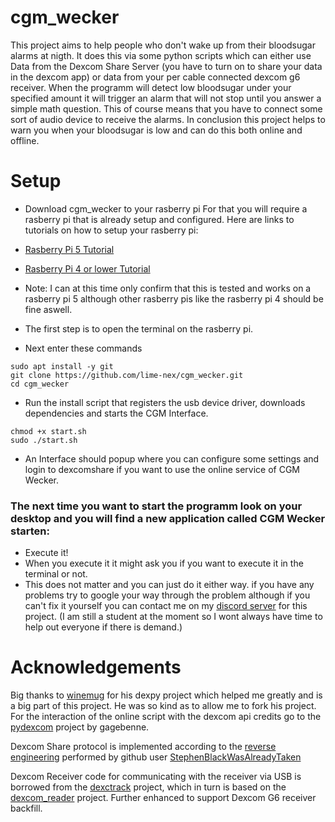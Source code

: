 # cgm_wecker
This project aims to help people who don't wake up from their bloodsugar alarms at nigth. It does this via some python scripts which can either use Data from the Dexcom Share Server (you have to turn on to share your data in the dexcom app) or data from your per cable connected dexcom g6 receiver. When the programm will detect low bloodsugar under your specified amount it will trigger an alarm that will not stop until you answer a simple math question. This of course means that you have to connect some sort of audio device to receive the alarms. In conclusion this project helps to warn you when your bloodsugar is low and can do this both online and offline.
# Setup
* Download cgm_wecker to your rasberry pi 
For that you will require a rasberry pi that is already setup and configured.
Here are links to tutorials on how to setup your rasberry pi: 
* [Rasberry Pi 5 Tutorial](https://youtu.be/ykTlNf1TXO0?si=05Z-oay19oRd1Q2M) 
* [Rasberry Pi 4 or lower Tutorial](https://youtu.be/y45hsd2AOpw?si=gC5QivFmHwykAVZ9)  
* Note: I can at this time only confirm that this is tested and works on a rasberry pi 5 although other rasberry pis like the rasberry pi 4 should be fine aswell.

* The first step is to open the terminal on the rasberry pi.
* Next enter these commands
```
sudo apt install -y git
git clone https://github.com/lime-nex/cgm_wecker.git
cd cgm_wecker
```
* Run the install script that registers the usb device driver, downloads dependencies and starts the CGM Interface.
```
chmod +x start.sh
sudo ./start.sh
```
* An Interface should popup where you can configure some settings and login to dexcomshare if you want to use the online service of CGM Wecker.

### The next time you want to start the programm look on your desktop and you will find a new application called CGM Wecker starten:
* Execute it!
* When you execute it it might ask you if you want to execute it in the terminal or not.
* This does not matter and you can just do it either way.
if you have any problems try to google your way through the problem although if you can't fix it yourself you can contact me on my [discord server](https://discord.gg/MetPYyWMHx) for this project. (I am still a student at the moment so I wont always have time to help out everyone if there is demand.)

# Acknowledgements

Big thanks to [winemug](https://github.com/winemug) for his dexpy project which helped me greatly and is a big part of this project. He was so kind as to allow me to fork his project. For the interaction of the online script with the dexcom api credits go to the [pydexcom](https://github.com/gagebenne/pydexcom) project by gagebenne.

Dexcom Share protocol is implemented according to the [reverse engineering](https://gist.github.com/StephenBlackWasAlreadyTaken/adb0525344bedade1e25) performed by github user [StephenBlackWasAlreadyTaken](https://gist.github.com/StephenBlackWasAlreadyTaken)

Dexcom Receiver code for communicating with the receiver via USB is borrowed from the [dexctrack](https://github.com/DexcTrack/dexctrack) project, which in turn is based on the [dexcom_reader](https://github.com/openaps/dexcom_reader) project. Further enhanced to support Dexcom G6 receiver backfill.
